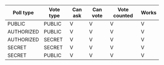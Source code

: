 | Poll type | Vote type | Can ask | Can vote | Vote counted | Works |
| --- | --- | --- | --- | --- | --- | 
| PUBLIC | PUBLIC | V | V | V | V |
| AUTHORIZED | PUBLIC | V | V | V | V |
| AUTHORIZED | SECRET | V | V | V | V |
| SECRET | SECRET | V | V | V | V |
| SECRET | PUBLIC | V | V | V | V |